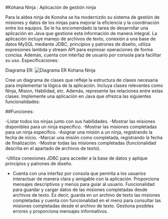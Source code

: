#Kohana Ninja : Aplicación de gestión ninja

Para la aldea ninja de Konoha se ha modernizdo su sistema de gestión de misiones y datos de los ninjas para mejorar la eficiencia y la coordinación entre los equipos. Se le ha encomendado la tarea de desarrollar una aplicación en Java que gestione esta información de manera integral. La aplicación incluye manejo de archivos de texto, conexión a una base de datos MySQL mediante JDBC, principios y patrones de diseño, utiliza expresiones lambda y stream API para expresar operaciones de forma concisa. Además, cuenta con interfaz de usuario por consola para facilitar su uso.
Especificaciones:

Diagrama ER: 
![Diagrama ER Kohana Ninja](https://github.com/user-attachments/assets/3a5739be-c4ba-484f-bd52-27fa6bd2d1e4)


  Cree un diagrama de clases que refleje la estructura de clases necesaria para implementar la lógica de la aplicación. Incluya clases relevantes como Ninja, Mision, Habilidad, etc. Además, represente las relaciones entre estas clases.
  Implemente una aplicación en Java que ofrezca las siguientes funcionalidades:

##Funciones:

-Listar todos los ninjas junto con sus habilidades.
-Mostrar las misiones disponibles para un ninja específico.
-Mostrar las misiones completadas para un ninja específico.
-Asignar una misión a un ninja, registrando la fecha de inicio.
-Marcar una misión como completada, registrando la fecha de finalización.
-Mostrar todas las misiones completadas (funcionalidad descrita en el apartado de archivos de texto).


-Utiliza conexiones JDBC para acceder a la base de datos y aplique principios y patrones de diseño.
- Cuenta con una interfaz por consola que permita a los usuarios interactuar de manera clara y amigable con la aplicación. Proporciona mensajes descriptivos y menús para guiar al usuario.
Funcionalidad para guardar y cargar datos de las misiones completadas desde archivos de texto. Es decir, guarda en un archivo de texto las misiones completadas y cuenta con funcionalidad en el menú para consultar las misiones completadas desde el archivo de texto. Gestiona posibles errores y proporciona mensajes informativos.
